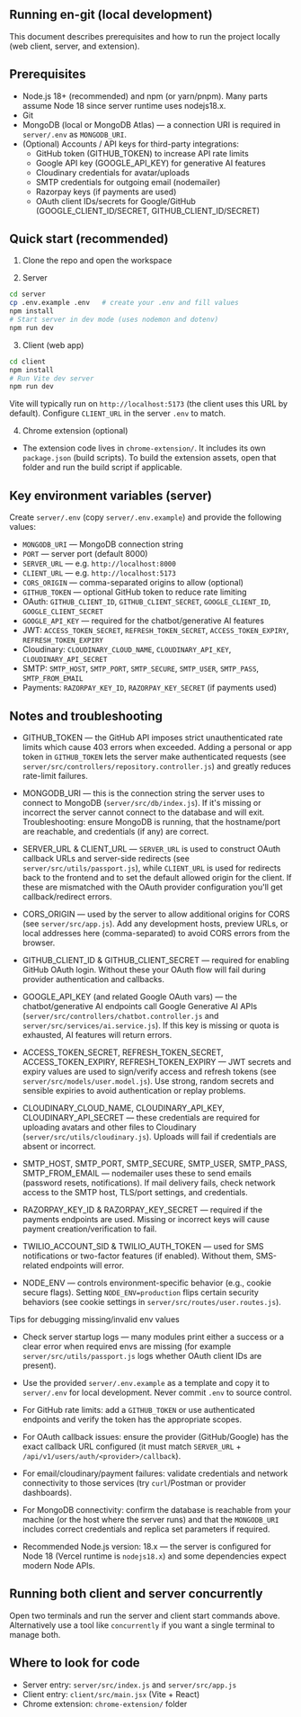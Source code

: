 ## Running en-git (local development)

This document describes prerequisites and how to run the project locally (web client, server, and extension).

## Prerequisites

- Node.js 18+ (recommended) and npm (or yarn/pnpm). Many parts assume Node 18 since server runtime uses nodejs18.x.
- Git
- MongoDB (local or MongoDB Atlas) — a connection URI is required in `server/.env` as `MONGODB_URI`.
- (Optional) Accounts / API keys for third-party integrations:
  - GitHub token (GITHUB_TOKEN) to increase API rate limits
  - Google API key (GOOGLE_API_KEY) for generative AI features
  - Cloudinary credentials for avatar/uploads
  - SMTP credentials for outgoing email (nodemailer)
  - Razorpay keys (if payments are used)
  - OAuth client IDs/secrets for Google/GitHub (GOOGLE_CLIENT_ID/SECRET, GITHUB_CLIENT_ID/SECRET)

## Quick start (recommended)

1. Clone the repo and open the workspace

2. Server

```bash
cd server
cp .env.example .env   # create your .env and fill values
npm install
# Start server in dev mode (uses nodemon and dotenv)
npm run dev
```

3. Client (web app)

```bash
cd client
npm install
# Run Vite dev server
npm run dev
```

Vite will typically run on `http://localhost:5173` (the client uses this URL by default). Configure `CLIENT_URL` in the server `.env` to match.

4. Chrome extension (optional)

- The extension code lives in `chrome-extension/`. It includes its own `package.json` (build scripts). To build the extension assets, open that folder and run the build script if applicable.

## Key environment variables (server)

Create `server/.env` (copy `server/.env.example`) and provide the following values:

- `MONGODB_URI` — MongoDB connection string
- `PORT` — server port (default 8000)
- `SERVER_URL` — e.g. `http://localhost:8000`
- `CLIENT_URL` — e.g. `http://localhost:5173`
- `CORS_ORIGIN` — comma-separated origins to allow (optional)
- `GITHUB_TOKEN` — optional GitHub token to reduce rate limiting
- OAuth: `GITHUB_CLIENT_ID`, `GITHUB_CLIENT_SECRET`, `GOOGLE_CLIENT_ID`, `GOOGLE_CLIENT_SECRET`
- `GOOGLE_API_KEY` — required for the chatbot/generative AI features
- JWT: `ACCESS_TOKEN_SECRET`, `REFRESH_TOKEN_SECRET`, `ACCESS_TOKEN_EXPIRY`, `REFRESH_TOKEN_EXPIRY`
- Cloudinary: `CLOUDINARY_CLOUD_NAME`, `CLOUDINARY_API_KEY`, `CLOUDINARY_API_SECRET`
- SMTP: `SMTP_HOST`, `SMTP_PORT`, `SMTP_SECURE`, `SMTP_USER`, `SMTP_PASS`, `SMTP_FROM_EMAIL`
- Payments: `RAZORPAY_KEY_ID`, `RAZORPAY_KEY_SECRET` (if payments used)

## Notes and troubleshooting

- GITHUB_TOKEN — the GitHub API imposes strict unauthenticated rate limits which cause 403 errors when exceeded. Adding a personal or app token in `GITHUB_TOKEN` lets the server make authenticated requests (see `server/src/controllers/repository.controller.js`) and greatly reduces rate-limit failures.

- MONGODB_URI — this is the connection string the server uses to connect to MongoDB (`server/src/db/index.js`). If it's missing or incorrect the server cannot connect to the database and will exit. Troubleshooting: ensure MongoDB is running, that the hostname/port are reachable, and credentials (if any) are correct.

- SERVER_URL & CLIENT_URL — `SERVER_URL` is used to construct OAuth callback URLs and server-side redirects (see `server/src/utils/passport.js`), while `CLIENT_URL` is used for redirects back to the frontend and to set the default allowed origin for the client. If these are mismatched with the OAuth provider configuration you'll get callback/redirect errors.

- CORS_ORIGIN — used by the server to allow additional origins for CORS (see `server/src/app.js`). Add any development hosts, preview URLs, or local addresses here (comma-separated) to avoid CORS errors from the browser.

- GITHUB_CLIENT_ID & GITHUB_CLIENT_SECRET — required for enabling GitHub OAuth login. Without these your OAuth flow will fail during provider authentication and callbacks.

- GOOGLE_API_KEY (and related Google OAuth vars) — the chatbot/generative AI endpoints call Google Generative AI APIs (`server/src/controllers/chatbot.controller.js` and `server/src/services/ai.service.js`). If this key is missing or quota is exhausted, AI features will return errors.

- ACCESS_TOKEN_SECRET, REFRESH_TOKEN_SECRET, ACCESS_TOKEN_EXPIRY, REFRESH_TOKEN_EXPIRY — JWT secrets and expiry values are used to sign/verify access and refresh tokens (see `server/src/models/user.model.js`). Use strong, random secrets and sensible expiries to avoid authentication or replay problems.

- CLOUDINARY_CLOUD_NAME, CLOUDINARY_API_KEY, CLOUDINARY_API_SECRET — these credentials are required for uploading avatars and other files to Cloudinary (`server/src/utils/cloudinary.js`). Uploads will fail if credentials are absent or incorrect.

- SMTP_HOST, SMTP_PORT, SMTP_SECURE, SMTP_USER, SMTP_PASS, SMTP_FROM_EMAIL — nodemailer uses these to send emails (password resets, notifications). If mail delivery fails, check network access to the SMTP host, TLS/port settings, and credentials.

- RAZORPAY_KEY_ID & RAZORPAY_KEY_SECRET — required if the payments endpoints are used. Missing or incorrect keys will cause payment creation/verification to fail.

- TWILIO_ACCOUNT_SID & TWILIO_AUTH_TOKEN — used for SMS notifications or two-factor features (if enabled). Without them, SMS-related endpoints will error.

- NODE_ENV — controls environment-specific behavior (e.g., cookie secure flags). Setting `NODE_ENV=production` flips certain security behaviors (see cookie settings in `server/src/routes/user.routes.js`).

Tips for debugging missing/invalid env values

- Check server startup logs — many modules print either a success or a clear error when required envs are missing (for example `server/src/utils/passport.js` logs whether OAuth client IDs are present).
- Use the provided `server/.env.example` as a template and copy it to `server/.env` for local development. Never commit `.env` to source control.
- For GitHub rate limits: add a `GITHUB_TOKEN` or use authenticated endpoints and verify the token has the appropriate scopes.
- For OAuth callback issues: ensure the provider (GitHub/Google) has the exact callback URL configured (it must match `SERVER_URL` + `/api/v1/users/auth/<provider>/callback`).
- For email/cloudinary/payment failures: validate credentials and network connectivity to those services (try `curl`/Postman or provider dashboards).
- For MongoDB connectivity: confirm the database is reachable from your machine (or the host where the server runs) and that the `MONGODB_URI` includes correct credentials and replica set parameters if required.

- Recommended Node.js version: 18.x — the server is configured for Node 18 (Vercel runtime is `nodejs18.x`) and some dependencies expect modern Node APIs.

## Running both client and server concurrently

Open two terminals and run the server and client start commands above. Alternatively use a tool like `concurrently` if you want a single terminal to manage both.

## Where to look for code

- Server entry: `server/src/index.js` and `server/src/app.js`
- Client entry: `client/src/main.jsx` (Vite + React)
- Chrome extension: `chrome-extension/` folder

